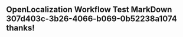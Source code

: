 <properties
ms.topic="hero-topic"
ms.test1="hero-topic"
ms.test2="test"/>

## OpenLocalization Workflow Test MarkDown 307d403c-3b26-4066-b069-0b52238a1074 thanks!
